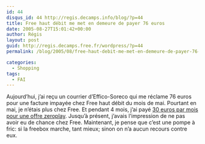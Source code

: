 ```yaml
---
id: 44
disqus_id: 44 http://regis.decamps.info/blog/?p=44
title: Free haut débit me met en demeure de payer 76 euros
date: 2005-08-27T15:01:42+00:00
author: Régis
layout: post
guid: http://regis.decamps.free.fr/wordpress/?p=44
permalink: /blog/2005/08/free-haut-debit-me-met-en-demeure-de-payer-76-euros/

categories:
  - Shopping
tags:
  - FAI
---
```

Aujourd’hui, j’ai reçu un courrier d’Effico-Soreco qui me réclame 76 euros pour une facture impayée chez Free haut débit du mois de mai. Pourtant en mai, je n’étais plus chez Free. Et pendant 4 mois, j’ai payé  [30 euros par mois pour une offre zeroplay](http://www.ciao.fr/Freebox__Avis_851481). Jusqu’à présent, j’avais l’impression de ne pas avoir eu de chance chez Free. Maintenant, je pense que c’est une pompe à fric: si la freebox marche, tant mieux; sinon on n’a aucun recours contre eux.
